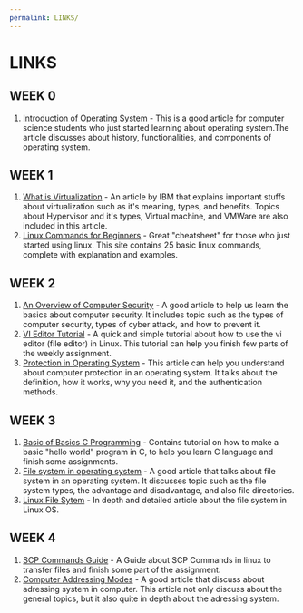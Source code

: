 ```yaml
---
permalink: LINKS/
---
```


# LINKS

## WEEK 0

1. [Introduction of Operating System](https://www.geeksforgeeks.org/introduction-of-operating-system-set-1/) - This is a good article for computer science students who just started learning about operating system.The article discusses about history, functionalities, and components of operating system.

## WEEK 1
1. [What is Virtualization](https://www.ibm.com/topics/virtualization) - An article by IBM that explains important stuffs about virtualization such as it's meaning, types, and benefits. Topics about Hypervisor and it's types, Virtual machine, and VMWare are also included in this article.
2. [Linux Commands for Beginners](https://www.geeksforgeeks.org/basic-linux-commands/) - Great "cheatsheet" for those who just started using linux. This site contains 25 basic linux commands, complete with explanation and examples.

## WEEK 2
1. [An Overview of Computer Security](https://www.geeksforgeeks.org/computer-security-overview/) - A good article to help us learn the basics about computer security. It includes topic such as the types of computer security, types of cyber attack, and how to prevent it.
2. [VI Editor Tutorial](https://www.guru99.com/the-vi-editor.html) - A quick and simple tutorial about how to use the vi editor (file editor) in Linux. This tutorial can help you finish few parts of the weekly assignment.
3. [Protection in Operating System](https://www.javatpoint.com/protection-in-operating-system) - This article can help you understand about computer protection in an operating system. It talks about the definition, how it works, why you need it, and the authentication methods.   

## WEEK 3
1. [Basic of Basics C Programming](https://www.programiz.com/c-programming/examples/print-sentence) - Contains tutorial on how to make a basic "hello world" program in C, to help you learn C language and finish some assignments.
2. [File system in operating system](https://www.geeksforgeeks.org/file-systems-in-operating-system/) - A good article that talks about file system in an operating system. It discusses topic such as the file system types, the advantage and disadvantage, and also file directories.
3. [Linux File Sytem](https://tldp.org/LDP/intro-linux/html/sect_03_01.html) - In depth and detailed article about the file system in Linux OS.

## WEEK 4
1. [SCP Commands Guide](https://linuxize.com/post/how-to-use-scp-command-to-securely-transfer-files/) - A Guide about SCP Commands in linux to transfer files and finish some part of the assignment.
2. [Computer Addressing Modes](https://www.geeksforgeeks.org/addressing-modes/) - A good article that discuss about adressing system in computer. This article not only discuss about the general topics, but it also quite in depth about the adressing system. 
